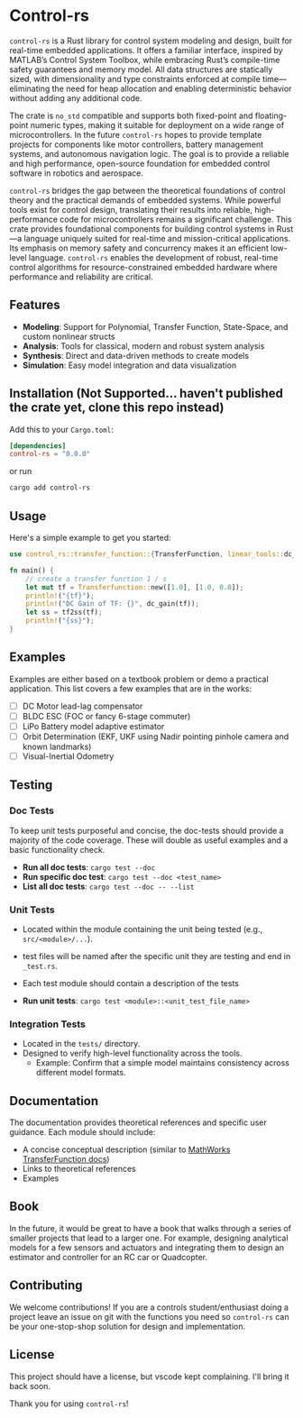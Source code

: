 # Control-rs

`control-rs` is a Rust library for control system modeling and design, built for real-time embedded applications. It 
offers a familiar interface, inspired by MATLAB’s Control System Toolbox, while embracing Rust’s compile-time safety 
guarantees and memory model. All data structures are statically sized, with dimensionality and type constraints 
enforced at compile time—eliminating the need for heap allocation and enabling deterministic behavior without adding any
additional code.

The crate is `no_std` compatible and supports both fixed-point and floating-point numeric types, making it suitable 
for deployment on a wide range of microcontrollers. In the future `control-rs` hopes to provide template projects for 
components like motor controllers, battery management systems, and autonomous navigation logic. The goal is to provide 
a reliable and high performance, open-source foundation for embedded control software in robotics and aerospace.

`control-rs` bridges the gap between the theoretical foundations of control theory and the practical demands of 
embedded systems. While powerful tools exist for control design, translating their results into reliable, 
high-performance code for microcontrollers remains a significant challenge. This crate provides foundational components 
for building control systems in Rust—a language uniquely suited for real-time and mission-critical applications. Its 
emphasis on memory safety and concurrency makes it an efficient low-level language. `control-rs` enables the 
development of robust, real-time control algorithms for resource-constrained embedded hardware where performance and 
reliability are critical.

## Features

* **Modeling**: Support for Polynomial, Transfer Function, State-Space, and custom nonlinear structs
* **Analysis**: Tools for classical, modern and robust system analysis
* **Synthesis**: Direct and data-driven methods to create models
* **Simulation**: Easy model integration and data visualization

## Installation (Not Supported... haven't published the crate yet, clone this repo instead)

Add this to your `Cargo.toml`:

```toml
[dependencies]
control-rs = "0.0.0"
```

or run

```bash
cargo add control-rs
```

## Usage

Here's a simple example to get you started:

```rust
use control_rs::transfer_function::{TransferFunction, linear_tools::dc_gain};

fn main() {
    // create a transfer function 1 / s
    let mut tf = Transferfunction::new([1.0], [1.0, 0.0]);
    println!("{tf}");
    println!("DC Gain of TF: {}", dc_gain(tf));
    let ss = tf2ss(tf);
    println!("{ss}");
}
```

## Examples

Examples are either based on a textbook problem or demo a practical application. This list covers a few examples that
are in the works:
- [ ] DC Motor lead-lag compensator
- [ ] BLDC ESC (FOC or fancy 6-stage commuter)
- [ ] LiPo Battery model adaptive estimator
- [ ] Orbit Determination (EKF, UKF using Nadir pointing pinhole camera and known landmarks)
- [ ] Visual-Inertial Odometry

## Testing

### Doc Tests

To keep unit tests purposeful and concise, the doc-tests should provide a majority of the code coverage. These will
double as useful examples and a basic functionality check.

* **Run all doc tests**: `cargo test --doc`
* **Run specific doc test**: `cargo test --doc <test_name>`
* **List all doc tests**: `cargo test --doc -- --list`

### Unit Tests

* Located within the module containing the unit being tested (e.g., `src/<module>/...`).
* test files will be named after the specific unit they are testing and end in `_test.rs`.
* Each test module should contain a description of the tests

* **Run unit tests**: `cargo test <module>::<unit_test_file_name>`

### Integration Tests

* Located in the `tests/` directory.
* Designed to verify high-level functionality across the tools.
  * Example: Confirm that a simple model maintains consistency across different model formats.

## Documentation

The documentation provides theoretical references and specific user guidance. Each module should include:

* A concise conceptual description (similar to [MathWorks TransferFunction docs](https://www.mathworks.com/help/control/ug/transfer-functions.html))
* Links to theoretical references
* Examples

## Book

In the future, it would be great to have a book that walks through a series of smaller projects that lead to a larger 
one. For example, designing analytical models for a few sensors and actuators and integrating them to design an 
estimator and controller for an RC car or Quadcopter.

## Contributing

We welcome contributions! If you are a controls student/enthusiast doing a project leave an issue on git with the 
functions you need so `control-rs` can be your one-stop-shop solution for design and implementation.

## License

This project should have a license, but vscode kept complaining. I'll bring it back soon.

Thank you for using `control-rs`!
